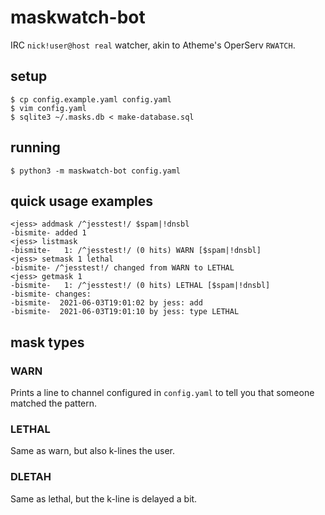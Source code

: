 # maskwatch-bot

IRC `nick!user@host real` watcher, akin to Atheme's OperServ `RWATCH`.

## setup

```
$ cp config.example.yaml config.yaml
$ vim config.yaml
$ sqlite3 ~/.masks.db < make-database.sql
```

## running

```
$ python3 -m maskwatch-bot config.yaml
```

## quick usage examples

```
<jess> addmask /^jesstest!/ $spam|!dnsbl
-bismite- added 1
<jess> listmask
-bismite-   1: /^jesstest!/ (0 hits) WARN [$spam|!dnsbl]
<jess> setmask 1 lethal
-bismite- /^jesstest!/ changed from WARN to LETHAL
<jess> getmask 1
-bismite-   1: /^jesstest!/ (0 hits) LETHAL [$spam|!dnsbl]
-bismite- changes:
-bismite-  2021-06-03T19:01:02 by jess: add
-bismite-  2021-06-03T19:01:10 by jess: type LETHAL
```

## mask types

### WARN

Prints a line to channel configured in `config.yaml` to tell you that someone
matched the pattern.

### LETHAL

Same as warn, but also k-lines the user.

### DLETAH

Same as lethal, but the k-line is delayed a bit.
